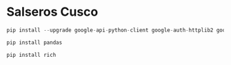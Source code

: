 # Salseros Cusco


```python
pip install --upgrade google-api-python-client google-auth-httplib2 google-auth-oauthlib

pip install pandas

pip install rich
```